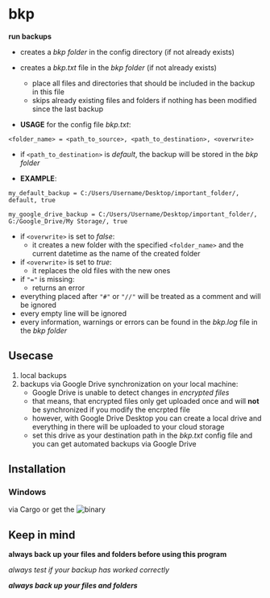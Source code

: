 # bkp

**run backups**

* creates a *bkp folder* in the config directory (if not already exists)
* creates a *bkp.txt* file in the *bkp folder* (if not already exists)
    * place all files and directories that should be included in the backup in this file
    * skips already existing files and folders if nothing has been modified since the last backup
    
* **USAGE** for the config file *bkp.txt*:

```<folder_name> = <path_to_source>, <path_to_destination>, <overwrite>```

* if ```<path_to_destination>``` is *default*, the backup will be stored in the *bkp folder* 

* **EXAMPLE**:
    
```my_default_backup = C:/Users/Username/Desktop/important_folder/, default, true```

```
my_google_drive_backup = C:/Users/Username/Desktop/important_folder/, G:/Google_Drive/My Storage/, true
```

        
* if ```<overwrite>``` is set to *false*: 
    * it creates a new folder with the specified ```<folder_name>``` and the current datetime as the name of the created folder
* if ```<overwrite>``` is set to *true*: 
    * it replaces the old files with the new ones
* if ```"="``` is missing:
    * returns an error
* everything placed after ```"#"``` or ```"//"``` will be treated as a comment and will be ignored
* every empty line will be ignored
* every information, warnings or errors can be found in the *bkp.log* file in the *bkp folder*

## Usecase

1. local backups 
2. backups via Google Drive synchronization on your local machine: 
    * Google Drive is unable to detect changes in *encrypted files*
    * that means, that encrypted files only get uploaded once and will **not** be synchronized if you modify the encrpted file
    * however, with Google Drive Desktop you can create a local drive and everything in there will be uploaded to your cloud storage
    * set this drive as your destination path in the *bkp.txt* config file and you can get automated backups via Google Drive

## Installation

### Windows

via Cargo or get the ![binary](https://github.com/Phydon/bkp/releases)

## Keep in mind

**always back up your files and folders before using this program**

*always test if your backup has worked correctly*

***always back up your files and folders***
